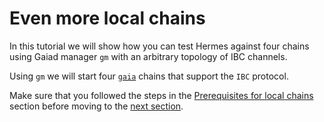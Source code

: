 # Even more local chains

In this tutorial we will show how you can test Hermes against four chains using Gaiad manager `gm` with an arbitrary topology of IBC channels.

Using `gm` we will start four [`gaia`](https://github.com/cosmos/gaia) chains that support the `IBC` protocol.

Make sure that you followed the steps in the [Prerequisites for local chains](../pre-requisites/index.md) section before moving to the [next section](./start-local-chains.md).